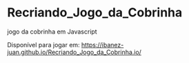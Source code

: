 # Recriando_Jogo_da_Cobrinha
 jogo da cobrinha em Javascript
 
 Disponível para jogar em: https://ibanez-juan.github.io/Recriando_Jogo_da_Cobrinha.io/ 
